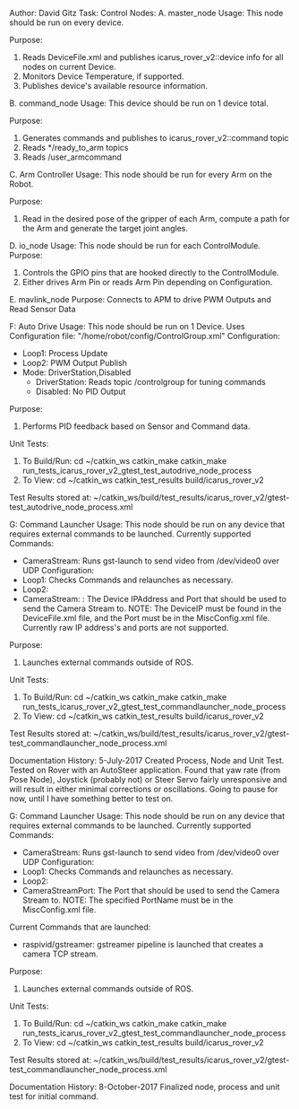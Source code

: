 Author: David Gitz
Task: Control
Nodes:
A. master_node
Usage:
This node should be run on every device.

Purpose:
1. Reads DeviceFile.xml and publishes icarus_rover_v2::device info for all nodes on current Device.
2. Monitors Device Temperature, if supported.
3. Publishes device's available resource information.

B. command_node
Usage: This device should be run on 1 device total.

Purpose:
1. Generates commands and publishes to icarus_rover_v2::command topic
2. Reads */ready_to_arm topics
3. Reads /user_armcommand

C. Arm Controller
Usage:
This node should be run for every Arm on the Robot.

Purpose:
1. Read in the desired pose of the gripper of each Arm, compute a path for the Arm and generate the target joint angles.

D. io_node
Usage: This node should be run for each ControlModule.
Purpose: 
1. Controls the GPIO pins that are hooked directly to the ControlModule.
2. Either drives Arm Pin or reads Arm Pin depending on Configuration.

E. mavlink_node
Purpose: Connects to APM to drive PWM Outputs and Read Sensor Data

F: Auto Drive
Usage: This node should be run on 1 Device.
Uses Configuration file: "/home/robot/config/ControlGroup.xml"
Configuration:
 * Loop1: Process Update
 * Loop2: PWM Output Publish
 * Mode: DriverStation,Disabled
   * DriverStation: Reads topic /controlgroup for tuning commands
   * Disabled: No PID Output

Purpose:
1. Performs PID feedback based on Sensor and Command data.

Unit Tests:
1. To Build/Run:
    cd ~/catkin_ws
    catkin_make catkin_make run_tests_icarus_rover_v2_gtest_test_autodrive_node_process
2. To View:
    cd ~/catkin_ws
    catkin_test_results build/icarus_rover_v2

Test Results stored at:  ~/catkin_ws/build/test_results/icarus_rover_v2/gtest-test_autodrive_node_process.xml

G: Command Launcher
Usage: This node should be run on any device that requires external commands to be launched.
Currently supported Commands:
 * CameraStream: Runs gst-launch to send video from /dev/video0 over UDP
Configuration:
 * Loop1: Checks Commands and relaunches as necessary.
 * Loop2: 
 * CameraStream: <DeviceIP>:<Port> The Device IPAddress and Port that should be used to send the Camera Stream to.  NOTE: The DeviceIP must be found in the DeviceFile.xml file, and the Port must be
   in the MiscConfig.xml file.  Currently raw IP address's and ports are not supported.
   
Purpose:
1. Launches external commands outside of ROS.

Unit Tests:
1. To Build/Run:
    cd ~/catkin_ws
    catkin_make catkin_make run_tests_icarus_rover_v2_gtest_test_commandlauncher_node_process
2. To View:
    cd ~/catkin_ws
    catkin_test_results build/icarus_rover_v2

Test Results stored at:  ~/catkin_ws/build/test_results/icarus_rover_v2/gtest-test_commandlauncher_node_process.xml

Documentation History:
5-July-2017
Created Process, Node and Unit Test.  Tested on Rover with an AutoSteer application.  Found that yaw rate (from Pose Node), Joystick (probably not) or Steer Servo fairly unresponsive and will result in either minimal corrections or oscillations.  Going to pause for now, until I have something better to test on.

G: Command Launcher
Usage: This node should be run on any device that requires external commands to be launched.
Currently supported Commands:
 * CameraStream: Runs gst-launch to send video from /dev/video0 over UDP
Configuration:
 * Loop1: Checks Commands and relaunches as necessary.
 * Loop2: 
 * CameraStreamPort: <Port> The Port that should be used to send the Camera Stream to.  NOTE: The specified PortName must be
   in the MiscConfig.xml file.

Current Commands that are launched:
 * raspivid/gstreamer: gstreamer pipeline is launched that creates a camera TCP stream.  
   
Purpose:
1. Launches external commands outside of ROS.

Unit Tests:
1. To Build/Run:
    cd ~/catkin_ws
    catkin_make catkin_make run_tests_icarus_rover_v2_gtest_test_commandlauncher_node_process
2. To View:
    cd ~/catkin_ws
    catkin_test_results build/icarus_rover_v2

Test Results stored at:  ~/catkin_ws/build/test_results/icarus_rover_v2/gtest-test_commandlauncher_node_process.xml

Documentation History:
8-October-2017
Finalized node, process and unit test for initial command.


